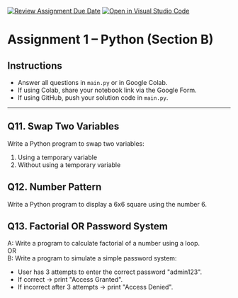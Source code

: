 [![Review Assignment Due Date](https://classroom.github.com/assets/deadline-readme-button-22041afd0340ce965d47ae6ef1cefeee28c7c493a6346c4f15d667ab976d596c.svg)](https://classroom.github.com/a/wXvZsmRc)
[![Open in Visual Studio Code](https://classroom.github.com/assets/open-in-vscode-2e0aaae1b6195c2367325f4f02e2d04e9abb55f0b24a779b69b11b9e10269abc.svg)](https://classroom.github.com/online_ide?assignment_repo_id=20114975&assignment_repo_type=AssignmentRepo)

# Assignment 1 – Python (Section B)

## Instructions
- Answer all questions in `main.py` or in Google Colab.  
- If using Colab, share your notebook link via the Google Form.  
- If using GitHub, push your solution code in `main.py`.

---

## Q11. Swap Two Variables
Write a Python program to swap two variables:  
1. Using a temporary variable  
2. Without using a temporary variable  

## Q12. Number Pattern
Write a Python program to display a 6x6 square using the number 6.  

## Q13. Factorial OR Password System
A: Write a program to calculate factorial of a number using a loop.  
OR  
B: Write a program to simulate a simple password system:  
- User has 3 attempts to enter the correct password "admin123".  
- If correct → print "Access Granted".  
- If incorrect after 3 attempts → print "Access Denied".   
